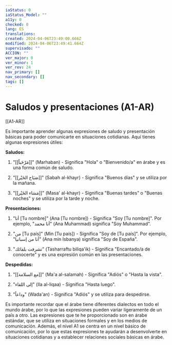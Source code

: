 ```yaml
---
iaStatus: 0
iaStatus_Model: ""
a11y: 0
checked: 0
lang: ES
translations: 
created: 2024-04-06T23:49:00.666Z
modified: 2024-04-06T23:49:41.664Z
supervisado: ""
ACCION: ""
ver_major: 0
ver_minor: 1
ver_rev: 24
nav_primary: []
nav_secondary: []
tags: []
---
```

# Saludos y presentaciones (A1-AR)

[[A1-AR]]

Es importante aprender algunas expresiones de saludo y presentación básicas para poder comunicarte en situaciones cotidianas. Aquí tienes algunas expresiones útiles:

**Saludos:**

1. "[[مَرْحَباً]]" (Marhaban) - Significa "Hola" o "Bienvenido/a" en árabe y es una forma común de saludo.
    
2. "[[صَبَاح الخَيْر]]" (Sabah al-khayr) - Significa "Buenos días" y se utiliza por la mañana.
    
3. "[[مَسَاء الخَيْر]]" (Masa' al-khayr) - Significa "Buenas tardes" o "Buenas noches" y se utiliza por la tarde y noche.
    

**Presentaciones:**

1. "أنا [Tu nombre]" (Ana [Tu nombre]) - Significa "Soy [Tu nombre]". Por ejemplo, "أنا محمد" (Ana Muhammad) significa "Soy Muhammad".
    
2. "من [Tu país]" (Min [Tu país]) - Significa "Soy de [Tu país]". Por ejemplo, "أنا من إسبانيا" (Ana min Isbanya) significa "Soy de España".
    
3. "تشرفت بلقائك" (Tasharraftu biliqa'ik) - Significa "Encantado/a de conocerte" y es una expresión común en las presentaciones.
    

**Despedidas:**

1. "[[مع السلامة]]" (Ma'a al-salamah) - Significa "Adiós" o "Hasta la vista".
    
2. "إلى اللقاء" (Ila al-liqaa) - Significa "Hasta luego".
    
3. "وداعاً" (Wada'an) - Significa "Adiós" y se utiliza para despedirse.
    

Es importante recordar que el árabe tiene diferentes dialectos en todo el mundo árabe, por lo que las expresiones pueden variar ligeramente de un país a otro. Las expresiones que te he proporcionado son en árabe estándar, que se utiliza en situaciones formales y en los medios de comunicación. Además, el nivel A1 se centra en un nivel básico de comunicación, por lo que estas expresiones te ayudarán a desenvolverte en situaciones cotidianas y a establecer relaciones sociales básicas en árabe.
